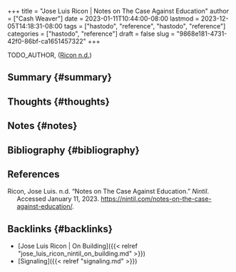 +++
title = "Jose Luis Ricon | Notes on The Case Against Education"
author = ["Cash Weaver"]
date = 2023-01-11T10:44:00-08:00
lastmod = 2023-12-05T14:18:31-08:00
tags = ["hastodo", "reference", "hastodo", "reference"]
categories = ["hastodo", "reference"]
draft = false
slug = "9868e181-4731-42f0-86bf-ca1651457322"
+++

TODO_AUTHOR, (<a href="#citeproc_bib_item_1">Ricon n.d.</a>)


## Summary {#summary}


## Thoughts {#thoughts}


## Notes {#notes}


## Bibliography {#bibliography}

## References

<style>.csl-entry{text-indent: -1.5em; margin-left: 1.5em;}</style><div class="csl-bib-body">
  <div class="csl-entry"><a id="citeproc_bib_item_1"></a>Ricon, Jose Luis. n.d. “Notes on The Case Against Education.” <i>Nintil</i>. Accessed January 11, 2023. <a href="https://nintil.com/notes-on-the-case-against-education/">https://nintil.com/notes-on-the-case-against-education/</a>.</div>
</div>


## Backlinks {#backlinks}

-   [Jose Luis Ricon | On Building]({{< relref "jose_luis_ricon_nintil_on_building.md" >}})
-   [Signaling]({{< relref "signaling.md" >}})
